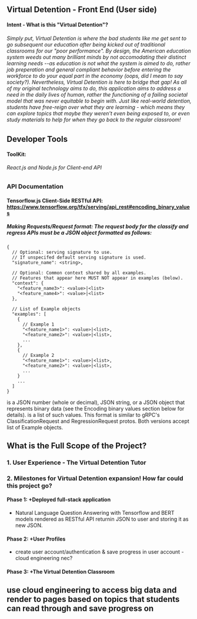 ## Virtual Detention - Front End (User side)

#### Intent - What is this "Virtual Detention"?
###### Simply put, Virtual Detention is where the bad students like me get sent to go subsequent our education after being kicked out of traditional classrooms for our "poor performance". By design, the American education system weeds out many brilliant minds by not accomodating their distinct learning needs --as education is not what the system is aimed to do, rather job preperation and general compliant behavior before entering the workforce to do your equal part in the economy (oops, did I mean to say society?). Nevertheless, Virtual Detention is here to bridge that gap! As all of my original technology aims to do, this application aims to address a need in the daily lives of human, rather the functioning of a failing societal model that was never equitable to begin with. Just like real-world detention, students have free-reign over what they are learning - which means they can explore topics that maybe they weren't even being exposed to, or even study materials to help for when they go back to the regular classroom!

## Developer Tools

#### ToolKit:
###### React.js and Node.js for Client-end API

### API Documentation
#### Tensorflow.js Client-Side RESTful API: https://www.tensorflow.org/tfx/serving/api_rest#encoding_binary_values
#####  Making Requests/Request format: The request body for the classify and regress APIs must be a JSON object formatted as follows:

    {
      // Optional: serving signature to use.
      // If unspecifed default serving signature is used.
      "signature_name": <string>,

      // Optional: Common context shared by all examples.
      // Features that appear here MUST NOT appear in examples (below).
      "context": {
        "<feature_name3>": <value>|<list>
        "<feature_name4>": <value>|<list>
      },

      // List of Example objects
      "examples": [
        {
          // Example 1
          "<feature_name1>": <value>|<list>,
          "<feature_name2>": <value>|<list>,
          ...
        },
        {
          // Example 2
          "<feature_name1>": <value>|<list>,
          "<feature_name2>": <value>|<list>,
          ...
        }
        ...
      ]
    }
<value> is a JSON number (whole or decimal), JSON string, or a JSON object that represents binary data (see the Encoding binary values section below for details). <list> is a list of such values. This format is similar to gRPC's ClassificationRequest and RegressionRequest protos. Both versions accept list of Example objects.

## What is the Full Scope of the Project?
    
### 1. User Experience - The Virtual Detention Tutor
    
### 2. Milestones for Virtual Detention expansion! How far could this project go?
#### Phase 1: +Deployed full-stack application
* Natural Language Question Answering with Tensorflow and BERT models rendered as RESTful API returnin JSON to user and storing it as new JSON.

#### Phase 2: +User Profiles
* create user account/authentication & save progress in user account - cloud engineering nec?
    
#### Phase 3: +The Virtual Detention Classroom
## use cloud engineering to access big data and render to pages based on topics that students can read through and save progress on

